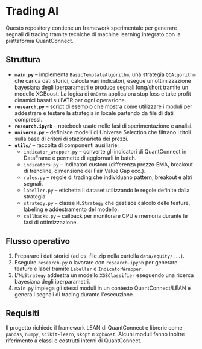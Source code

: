 # Trading AI

Questo repository contiene un framework sperimentale per generare segnali di trading tramite tecniche di machine learning integrato con la piattaforma QuantConnect.

## Struttura

- **`main.py`** – implementa `BasicTemplateAlgorithm`, una strategia `QCAlgorithm` che carica dati storici, calcola vari indicatori, esegue un'ottimizzazione bayesiana degli iperparametri e produce segnali long/short tramite un modello XGBoost.
  La logica di `OnData` applica ora stop loss e take profit dinamici basati sull'ATR per ogni operazione.
- **`research.py`** – script di esempio che mostra come utilizzare i moduli per addestrare e testare la strategia in locale partendo da file di dati compressi.
- **`research.ipynb`** – notebook usato nelle fasi di sperimentazione e analisi.
- **`universe.py`** – definisce modelli di Universe Selection che filtrano i titoli sulla base di criteri di stazionarietà dei prezzi.
- **`utils/`** – raccolta di componenti ausiliarie:
  - `indicator_wrapper.py` – converte gli indicatori di QuantConnect in DataFrame e permette di aggiornarli in batch.
  - `indicators.py` – indicatori custom (differenza prezzo‑EMA, breakout di trendline, dimensione dei Fair Value Gap ecc.).
  - `rules.py` – regole di trading che individuano pattern, breakout e altri segnali.
  - `labeller.py` – etichetta il dataset utilizzando le regole definite dalla strategia.
  - `strategy.py` – classe `MLStrategy` che gestisce calcolo delle feature, labeling e addestramento del modello.
  - `callbacks.py` – callback per monitorare CPU e memoria durante le fasi di ottimizzazione.

## Flusso operativo

1. Preparare i dati storici (ad es. file zip nella cartella `data/equity/...`).
2. Eseguire `research.py` o lavorare con `research.ipynb` per generare feature e label tramite `Labeller` e `IndicatorWrapper`.
3. L'`MLStrategy` addestra un modello `XGBClassifier` eseguendo una ricerca bayesiana degli iperparametri.
4. `main.py` impiega gli stessi moduli in un contesto QuantConnect/LEAN e genera i segnali di trading durante l'esecuzione.

## Requisiti

Il progetto richiede il framework LEAN di QuantConnect e librerie come `pandas`, `numpy`, `scikit-learn`, `skopt` e `xgboost`. Alcuni moduli fanno inoltre riferimento a classi e costrutti interni di QuantConnect.

